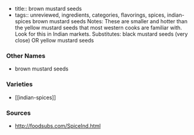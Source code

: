 - title:: brown mustard seeds
- tags:: unreviewed, ingredients, categories, flavorings, spices, indian-spices
brown mustard seeds Notes: These are smaller and hotter than the yellow mustard seeds that most western cooks are familiar with. Look for this in Indian markets. Substitutes: black mustard seeds (very close) OR yellow mustard seeds

### Other Names

* brown mustard seeds

### Varieties

* [[indian-spices]]

### Sources
* http://foodsubs.com/SpiceInd.html
